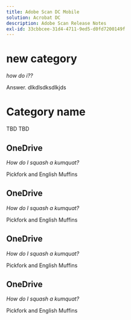 ```yaml
---
title: Adobe Scan DC Mobile
solution: Acrobat DC
description: Adobe Scan Release Notes
exl-id: 33cbbcee-31d4-4711-9ed5-d0fd7200149f
---
```

# new category

*how do i??*

Answer. dlkdlsdksdlkjds

# Category name

TBD  TBD


## OneDrive

*How do I squash a kumquat?*

Pickfork and English Muffins

## OneDrive

*How do I squash a kumquat?*

Pickfork and English Muffins


## OneDrive

*How do I squash a kumquat?*

Pickfork and English Muffins


## OneDrive

*How do I squash a kumquat?*

Pickfork and English Muffins
